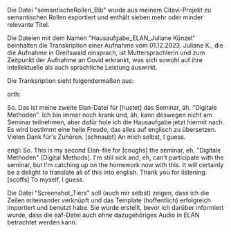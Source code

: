 Die Datei "semantischeRollen_Bib" wurde aus meinem Citavi-Projekt zu semantischen Rollen exportiert und enthält sieben mehr oder minder relevante Titel.

Die Dateien mit dem Namen "Hausaufgabe_ELAN_Juliane Künzel" beinhalten die Transkription einer Aufnahme vom 01.12.2023. Juliane K., die die Aufnahme in Greifswald einsprach, ist Muttersprachlerin und zum Zeitpunkt der Aufnahme an Covid erkrankt, was sich sowohl auf ihre intellektuelle als auch sprachliche Leistung auswirkt.

Die Tranksription sieht folgendermaßen aus:

orth:

So. Das ist meine zweite Elan-Datei für [hustet] das Seminar, äh, "Digitale Methoden". Ich bin immer noch krank und, äh, kann deswegen nicht am Seminar teilnehmen, aber dafür hole ich die Hausaufgabe jetzt hiermit nach. Es wird bestimmt eine helle Freude, das alles auf englisch zu übersetzen. Vielen Dank für's Zuhören. [schnaubt] An mich selbst, I guess. 



engl:
So. This is my second Elan-file for [coughs] the seminar, eh, "Digitale Methoden" [Digital Methods]. I'm still sick and, eh, can't participate with the seminar, but I'm catching up on the homework now with this. It will certainly be a delight to translate all of this into english. Thank you for listening. [scoffs] To myself, I guess. 





Die Datei "Screenshot_Tiers" soll (auch mir selbst) zeigen, dass ich die Zeilen miteinander verknüpft und das Template (hoffentlich) erfolgreich importiert und benutzt habe. Sie wurde erstellt, bevor ich darüber informiert wurde, dass die eaf-Datei auch ohne dazugehöriges Audio in ELAN betrachtet werden kann. 
